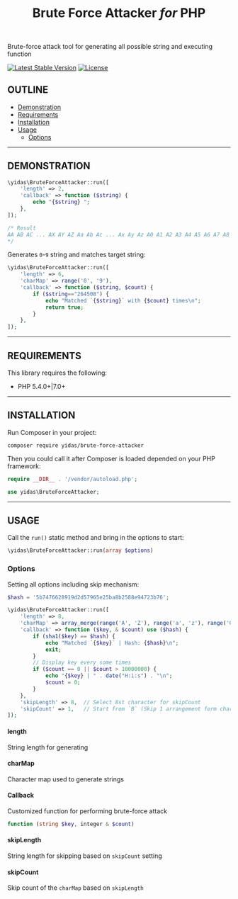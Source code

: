 <p align="center">
    <h1 align="center">Brute Force Attacker <i>for</i> PHP</h1>
    <br>
</p>

Brute-force attack tool for generating all possible string and executing function

[![Latest Stable Version](https://poser.pugx.org/yidas/google-maps-services/v/stable?format=flat-square)](https://packagist.org/packages/yidas/brute-force-attacker)
[![License](https://poser.pugx.org/yidas/google-maps-services/license?format=flat-square)](https://packagist.org/packages/yidas/brute-force-attacker)

OUTLINE
-------

- [Demonstration](#demonstration)
- [Requirements](#requirements)
- [Installation](#installation)
- [Usage](#usage)
    - [Options](#options)

---

DEMONSTRATION
-------------

```php
\yidas\BruteForceAttacker::run([
    'length' => 2,
    'callback' => function ($string) {
        echo "{$string} ";
    },
]);

/* Result
AA AB AC ... AX AY AZ Aa Ab Ac ... Ax Ay Az A0 A1 A2 A3 A4 A5 A6 A7 A8 A9 BA ...
*/
```

Generates `0`-`9` string and matches target string:

```php
\yidas\BruteForceAttacker::run([
    'length' => 6,
    'charMap' => range('0', '9'),
    'callback' => function ($string, $count) {
        if ($string=="264508") {
            echo "Matched `{$string}` with {$count} times\n";
            return true;
        }
    },
]);
```

---

REQUIREMENTS
------------
This library requires the following:

- PHP 5.4.0+\|7.0+

---

INSTALLATION
------------

Run Composer in your project:

    composer require yidas/brute-force-attacker
    
Then you could call it after Composer is loaded depended on your PHP framework:

```php
require __DIR__ . '/vendor/autoload.php';

use yidas\BruteForceAttacker;
```

---

USAGE
-----

Call the `run()` static method and bring in the options to start:

```php
\yidas\BruteForceAttacker::run(array $options)
```

### Options

Setting all options including skip mechanism:

```php
$hash = '5b7476628919d2d57965e25ba8b2588e94723b76';

\yidas\BruteForceAttacker::run([
    'length' => 8,
    'charMap' => array_merge(range('A', 'Z'), range('a', 'z'), range('0', '9'), ["+", "/"]),
    'callback' => function ($key, & $count) use ($hash) {
        if (sha1($key) == $hash) {
            echo "Matched `{$key}` | Hash: {$hash}\n";
            exit;
        }
        // Display key every some times
        if ($count == 0 || $count > 10000000) {
            echo "{$key} | " . date("H:i:s") . "\n";
            $count = 0;
        }
    },
    'skipLength' => 8,  // Select 8st character for skipCount
    'skipCount' => 1,   // Start from `B` (Skip 1 arrangement form charMap)
]);
```

#### length

String length for generating

#### charMap

Character map used to generate strings

#### Callback

Customized function for performing brute-force attack

```php
function (string $key, integer & $count)
```

#### skipLength

String length for skipping based on `skipCount` setting

#### skipCount

Skip count of the `charMap` based on `skipLength`
